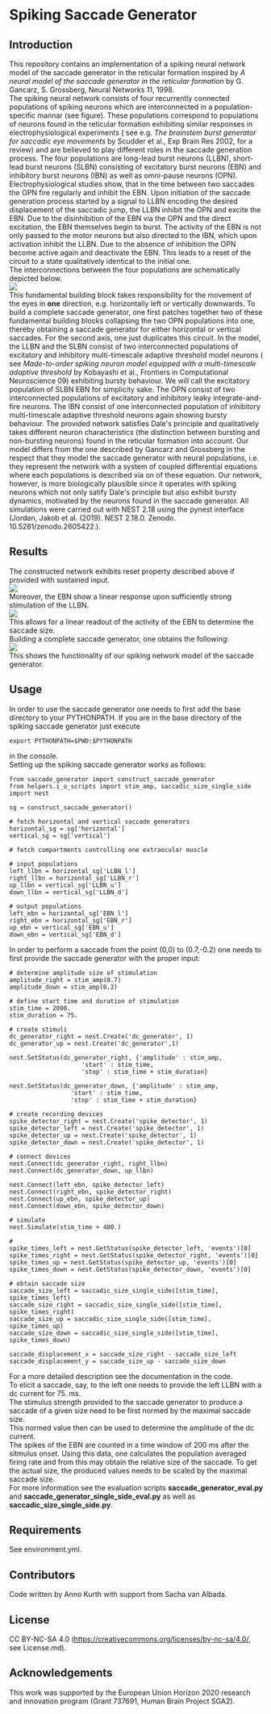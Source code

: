# Spiking Saccade Generator

## Introduction
This repository contains an implementation of a spiking neural network model of the saccade generator in the reticular formation inspired by *A neural model of the saccade generator in the reticular formation* by G. Gancarz, S. Grossberg, Neural Networks 11, 1998.  
The spiking neural network consists of four recurrently connected populations of spiking neurons which are interconnected in a population-specific mannar (see figure).
These populations correspond to populations of neurons found in the reticular formation exhibiting similar responses in electrophysiological experiments
( see e.g. *The brainstem burst generator for saccadic eye movements* by Scudder et al., Exp Brain Res 2002, for a review) and are believed to play different roles in the saccade generation process.
The four populations are long-lead burst neurons (LLBN), short-lead burst neurons (SLBN) consisting of excitatory burst neurons (EBN) and inhibitory burst neurons (IBN) as well as omni-pause neurons (OPN).
Electrophysiological studies show, that in the time between two saccades the OPN fire regularly and inhibit the EBN. Upon initiation of the saccade generation
process started by a signal to LLBN encoding the desired displacement of the saccadic jump, the LLBN inhibit the OPN and excite the EBN.
Due to the disinhibition of the EBN via the OPN and the direct excitation, the EBN themselves begin to burst. The activity of the EBN is not only passed to the motor neurons
but also directed to the IBN, which upon activation inhibit the LLBN. Due to the absence of inhibition the OPN become active again and deactivate the EBN.
This leads to a reset of the circuit to a state qualitatively identical to the initial one.  
The interconnections between the four populations are schematically depicted below.  
![](figures/burst_generator.png)  
This fundamental building block takes responsibility for the movement of the eyes in **one** direction, e.g. horizontally left or vertically downwards.
To build a complete saccade generator, one first patches together two of these fundamental building blocks collapsing the two OPN populations into one, thereby obtaining a saccade generator
for either horizontal or vertical saccades. For the second axis, one just duplicates this circuit.
In the model, the LLBN and the SLBN consist of two interconnected populations of excitatory and inhibitory multi-timescale adaptive threshold model neurons ( see *Made-to-order spiking neuron model equipped with a multi-timescale adaptive threshold* by Kobayashi et al., Frontiers in Computational Neuroscience 09) exhibiting bursty behaviour.
We will call the excitatory population of SLBN EBN for simplicity sake.
The OPN consist of two interconnected populations of excitatory and inhibitory leaky integrate-and-fire neurons.
The IBN consist of one interconnected population of inhibitory multi-timescale adaptive threshold neurons again showing bursty behaviour.
The provided network satisfies Dale's principle and qualitatively takes different neuron characteristics (the distinction between bursting
and non-bursting neurons) found in the reticular formation into account.
Our model differs from the one described by Gancarz and Grossberg in the respect that they model the saccade generator with neural populations, i.e. they represent the network with a system of coupled differential equations where each populations is described via on of these equation.
Our network, however, is more biologically plausible since it operates with spiking neurons which not only satify Dale's principle
but also exhibit bursty dynamics, motivated by the neurons found in the saccade generator.
All simulations were carried out with NEST 2.18 using the pynest interface (Jordan, Jakob et al. (2019). NEST 2.18.0. Zenodo. 10.5281/zenodo.2605422.).
## Results
The constructed network exhibits reset property described above if provided with sustained input.  
![](figures/response_saccade_generator_populations.png)  
Moreover, the EBN show a linear response upon sufficiently strong stimulation of the LLBN.  
![](figures/response_saccade_generator_ebn.png)  
This allows for a linear readout of the activity of the EBN to determine the saccade size.  
Building a complete saccade generator, one obtains the following:  
![](figures/performance_saccade_generator.png)   
This shows the functionality of our spiking network model of the saccade generator.

## Usage
In order to use the saccade generator one needs to first add the base directory to your PYTHONPATH. If you are in the base directory of the spiking saccade generator just execute
```
export PYTHONPATH=$PWD:$PYTHONPATH
```
in the console.  
Setting up the spiking saccade generator works as follows:
```
from saccade_generator import construct_saccade_generator
from helpers.i_o_scripts import stim_amp, saccadic_size_single_side
import nest

sg = construct_saccade_generator()

# fetch horizontal and vertical saccade generators
horizontal_sg = sg['horizontal']
vertical_sg = sg['vertical']

# fetch compartments controlling one extraocular muscle

# input populations
left_llbn = horizontal_sg['LLBN_l']
right_llbn = horizontal_sg['LLBN_r']
up_llbn = vertical_sg['LLBN_u']
down_llbn = vertical_sg['LLBN_d']

# output populations
left_ebn = horizontal_sg['EBN_l']
right_ebn = horizontal_sg['EBN_r']
up_ebn = vertical_sg['EBN_u']
down_ebn = vertical_sg['EBN_d']
```
In order to perform a saccade from the point (0,0) to (0.7,-0.2) one needs to first provide the saccade generator with the proper input:
```
# determine amplitude size of stimulation
amplitude_right = stim_amp(0.7)
amplitude_down = stim_amp(0.2)

# define start time and duration of stimulation
stim_time = 2000.
stim_duration = 75.

# create stimuli
dc_generator_right = nest.Create('dc_generator', 1)
dc_generator_up = nest.Create('dc_generator',1)

nest.SetStatus(dc_generator_right, {'amplitude' : stim_amp,
				    'start' : stim_time,
				    'stop' : stim_time + stim_duration}

nest.SetStatus(dc_generator_down, {'amplitude' : stim_amp,
				 'start' : stim_time,
				 'stop' : stim_time + stim_duration}

# create recording devices
spike_detector_right = nest.Create('spike_detector', 1)
spike_detector_left = nest.Create('spike_detector', 1)
spike_detector_up = nest.Create('spike_detector', 1)
spike_detector_down = nest.Create('spike_detector', 1)

# connect devices
nest.Connect(dc_generator_right, right_llbn)
nest.Connect(dc_generator_down, up_llbn)

nest.Connect(left_ebn, spike_detector_left)
nest.Connect(right_ebn, spike_detector_right)
nest.Connect(up_ebn, spike_detector_up)
nest.Connect(down_ebn, spike_detector_down)

# simulate
nest.Simulate(stim_time + 400.)

#
spike_times_left = nest.GetStatus(spike_detector_left, 'events')[0]
spike_times_right = nest.GetStatus(spike_detector_right, 'events')[0]
spike_times_up = nest.GetStatus(spike_detector_up, 'events')[0]
spike_times_down = nest.GetStatus(spike_detector_down, 'events')[0]

# obtain saccade size
saccade_size_left = saccadic_size_single_side([stim_time], spike_times_left)
saccade_size_right = saccadic_size_single_side([stim_time], spike_times_right)
saccade_size_up = saccadic_size_single_side([stim_time], spike_times_up)
saccade_size_down = saccadic_size_single_side([stim_time], spike_times_down)

saccade_displacement_x = saccade_size_right - saccade_size_left
saccade_displacement_y = saccade_size_up - saccade_size_down
```
For a more detailed description see the documentation in the code.  
To elicit a saccade, say, to the left one needs to provide the left LLBN with a dc current for 75. ms.  
The stimulus strength provided to the saccade generator to produce a saccade of a given size need to be first normed by the maximal saccade size.  
This normed value then can be used to determine the amplitude of the dc current.  
The spikes of the EBN are counted in a time window of 200 ms after the sitmulus onset. Using this data, one calculates the population averaged firing rate and from this
may obtain the relative size of the saccade. To get the actual size, the produced values needs to be scaled by the maximal saccade size.  
For more information see the evaluation scripts **saccade_generator_eval.py** and **saccade_generator_single_side_eval.py** as well as **saccadic_size_single_side.py**.

## Requirements
See environment.yml.

## Contributors
Code written by Anno Kurth with support from Sacha van Albada.

## License
CC BY-NC-SA 4.0 (https://creativecommons.org/licenses/by-nc-sa/4.0/, see License.md).

## Acknowledgements
This work was supported by the European Union Horizon 2020 research and innovation program (Grant 737691, Human Brain Project SGA2).
